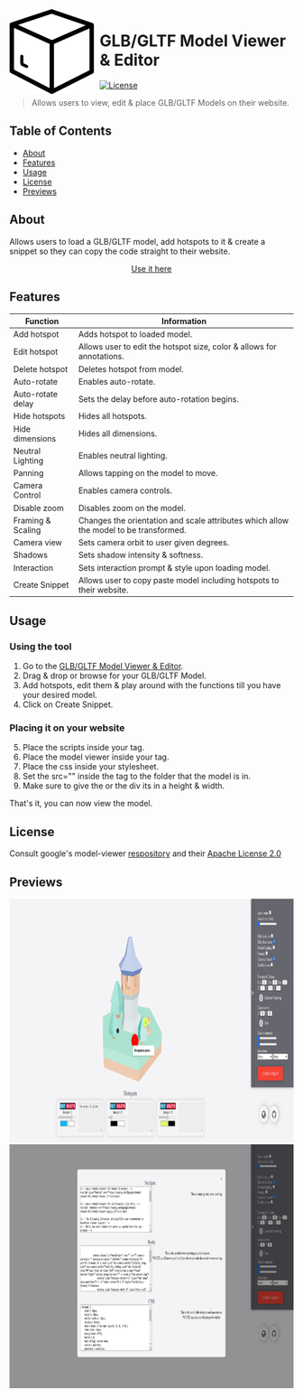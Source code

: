 <img width="150" height="150" align="left" style="float: left; margin: 0 10px 0 0;" alt="modelviewer" src="https://github.com/dave-kramer/modelviewer/blob/main/assets/box.png"> 

# GLB/GLTF Model Viewer & Editor 

[![License](https://img.shields.io/github/license/dave-kramer/modelviewer)](https://github.com/dave-kramer/modelviewer/blob/main/LICENSE)

> Allows users to view, edit & place GLB/GLTF Models on their website.


## Table of Contents

- [About](#about)
- [Features](#features)
- [Usage](#usage)
- [License](#license)
- [Previews](#previews)

## About
Allows users to load a GLB/GLTF model, add hotspots to it & create a snippet so they can copy the code straight to their website.

<p align="center">
 <a href="https://dave-kramer.github.io/modelviewer/">Use it here</a>
</p>

## Features
| Function | Information | 
| ------------- | ------------- |
| Add hotspot | Adds hotspot to loaded model. |
| Edit hotspot | Allows user to edit the hotspot size, color & allows for annotations. |
| Delete hotspot | Deletes hotspot from model. | 
| Auto-rotate | Enables auto-rotate. |
| Auto-rotate delay | Sets the delay before auto-rotation begins. |
| Hide hotspots | Hides all hotspots. | 
| Hide dimensions | Hides all dimensions. |
| Neutral Lighting | Enables neutral lighting. |
| Panning | Allows tapping on the model to move. |
| Camera Control | Enables camera controls. |
| Disable zoom | Disables zoom on the model. |
| Framing & Scaling | Changes the orientation and scale attributes which allow the model to be transformed. |
| Camera view | Sets camera orbit to user given degrees. |
| Shadows | Sets shadow intensity & softness. |
| Interaction | Sets interaction prompt & style upon loading model. |
| Create Snippet | Allows user to copy paste model including hotspots to their website. |

## Usage
### Using the tool
1. Go to the [GLB/GLTF Model Viewer & Editor](https://dave-kramer.github.io/modelviewer/).
2. Drag & drop or browse for your GLB/GLTF Model.
3. Add hotspots, edit them & play around with the functions till you have your desired model.
4. Click on Create Snippet.

### Placing it on your website
5. Place the scripts inside your <head> tag.
6. Place the model viewer inside your <body> tag.
7. Place the css inside your stylesheet.
8. Set the src="" inside the <model-viewer> tag to the folder that the model is in.
9. Make sure to give the <model-viewer> or the div its in a height & width.

That's it, you can now view the model.

## License
Consult google's model-viewer [respository](https://github.com/google/model-viewer) and their [Apache License 2.0](https://github.com/google/model-viewer/blob/master/LICENSE)

## Previews
<img src="https://github.com/dave-kramer/modelviewer/blob/main/previews/preview1.png" width="885" height="432">
<img src="https://github.com/dave-kramer/modelviewer/blob/main/previews/preview2.png" width="885" height="432">
